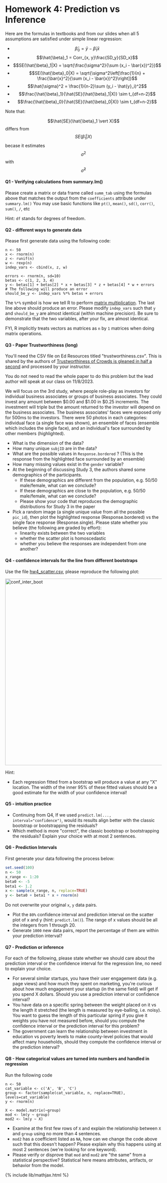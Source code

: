 # Homework 4: Prediction vs Inference

Here are the formulas in textbooks and from our slides when all 5 assumptions are satisfied under simple linear regression:

- $$\hat{\beta}_0 = \bar{y} - \hat{\beta}_1 \bar{x}$$
- $$\hat{\beta}_1 = Corr_{x, y}\frac{SD_y}{SD_x}$$
- $$SE(\hat{\beta}_1|X) = \sqrt{\frac{\sigma^2}{\sum (x_i - \bar{x})^2}}$$
- $$SE(\hat{\beta}_0|X) = \sqrt{\sigma^2\left[\frac{1}{n} + \frac{\bar{x}^2}{\sum (x_i - \bar{x})^2}\right]}$$
- $$\hat{\sigma}^2 = \frac{1}{n-2}\sum (y_i - \hat{y}_i)^2$$
- $$\frac{\hat{\beta}_1}{\hat{SE}(\hat{\beta}_1|X)} \sim t_{df=n-2}$$
- $$\frac{\hat{\beta}_0}{\hat{SE}(\hat{\beta}_0|X)} \sim t_{df=n-2}$$

Note that: 

$$\hat{SE}(\hat{\beta}_1 \vert X)$$ differs from $$SE(\hat{\beta}_1 \vert X)$$ becase it estimates $$\sigma^2$$ with $$\hat{\sigma}^2$$


#### Q1 - Verifying calculations from summary.lm()
Please create a matrix or data frame called `summ_tab` using the formulas above that matches the output from the `coefficients` attribute under `summary.lm()`
You may use basic functions like `pt()`, `mean()`, `sd()`, `corr()`, `sum()`, `/`, etc

Hint: `df` stands for degrees of freedom.

#### Q2 - different ways to generate data

Please first generate data using the following code:
```
n <- 50
x <- rnorm(n)
z <- runif(n)
w <- rexp(n)
indep_vars <- cbind(x, z, w)

errors <- rnorm(n, sd=10)
betas <- c(1, 2, 3, 4)
y <- betas[1] + betas[2] * x + betas[3] * z + betas[4] * w + errors
# The following will produce an error
should_be_y <- indep_vars %*% betas + errors
```

The `%*%` symbol is how we tell R to perform [matrix multiplication](https://en.wikipedia.org/wiki/Matrix_multiplication).
The last line above should produce an error. Please modify `indep_vars` such that `y` and `should_be_y` are almost identical (within machine precision). Be sure to demonstrate
that the two variables, after your fix, are almost identical.

FYI, R implicitly treats vectors as matrices as `n` by `1` matrices when doing matrix operations.

#### Q3 - Paper Trustworthiness (long)

You'll need the CSV file on Ed Resources titled "trustworthiness.csv". This is shared by the authors of [Trustworthiness of Crowds is gleaned in half a second](https://static1.squarespace.com/static/5daf65330e17a4220c7707ce/t/64378dd57efb4b7d3b265a54/1681362389720/ChweFreemanSPPS.pdf) and processed by your instructor.

You do not need to read the whole paper to do this problem but the lead author will speak at our class on 11/8/2023.

We will focus on the 3rd study, where people role-play as investors for individual business associates or groups of business associates.
They could invest any amount between $0.00 and $1.00 in $0.25 increments. The investment will triple but the amount returned to the
investor will depend on the business associates. The business associates' faces were exposed only for 500ms to the investors. 
There were 50 photos in each categories: individual face (a single face was shown), an ensemble of faces (ensemble which includes the single face), and an individual's face surrounded by other members (highlighted).

- What is the dimension of the data?
- How many unique `subjID` are in the data?
- What are the possible values in `Response.bordered` ? (This is the response from the highlighted face surrounded by an ensemble)
- How many missing values exist in the `gender` variable?
- At the beginning of discussing Study 3, the authors shared some demographics of the participants.
  - If these demographics are different from the population, e.g. 50/50 male/female, what can we conclude?
  - If these demographics are close to the population, e.g. 50/50 male/female, what can we conclude?
  - Please show your code that reproduces the demographic distributions for Study 3 in the paper
- Pick a random image (a single unique value from all the possible `pic_id`), then plot the highlighted response (Response.bordered) vs the single face response (Response.single). Please state whether you believe (the following are graded by effort):
  - linearity exists between the two variables
  - whether the scatter plot is homoscedastic
  - whether you believe the responses are independent from one another?


#### Q4 - confidence intervals for the line from different bootstraps
Use the file [hw4_scatter.csv](./hw4_scatter.csv), please reproduce the following plot:

<img src="../images/hw4_conf_inter_boot.png" alt="conf_inter_boot" width='600'>

Hint:
- Each regression fitted from a bootstrap will produce a value at any "X" location. The width of the inner 95% of these fitted values should be a good estimate for the width of your confidence interval!

#### Q5 - intuition practice

- Continuing from Q4, If we used `predict.lm(..., interval="confidence")`, would its results align better with the classic bootstrap or bootstrapping the residuals?
- Which method is more "correct", the classic bootstrap or bootstrapping the residuals? Explain your choice with at most 2 sentences.

#### Q6 - Prediction Intervals
First generate your data following the process below:

```r
set.seed(100)
n <- 50
x_range <- 1:20
beta0 <- -5
beta1 <- 1.2
x <- sample(x_range, n, replace=TRUE)
y <- beta0 + beta1 * x + rnorm(n)
```

Do not overwrite your original `x`, `y` data pairs.
- Plot the `80%` confidence interval and prediction interval on the scatter plot of x and y (hint: `predict.lm()`). The range of x values should be all the integers from 1 through 20.
- Generate `1000` new data pairs, report the percentage of them are within your prediction interval?


#### Q7 - Prediction or inference
For each of the following, please state whether we should care about the prediction interval or the confidence interval for the regression line, no need to explain your choice.

- For several similar startups, you have their user engagement data (e.g. page views) and how much they spent on marketing, you're curious about how much engagement your startup (in the same field) will get if you spend X dollars. Should you use a prediction interval or confidence interval?
- You have data on a specific spring between the weight placed on it vs the length it stretched (the length is measured by eye-balling, i.e. noisy). You want to guess the length of this particular spring if you give it weights you have not measured before, should you compute the confidence interval or the prediction interval for this problem?
- The government can learn the relationship between investment in education vs poverty levels to make county-level policies that would affect many households, should they compute the confidence interval or the prediction interval?


#### Q8 - How categorical values are turned into numbers and handled in regression

Run the following code
```
n <- 50
cat_variable <- c('A', 'B', 'C')
group <- factor(sample(cat_variable, n, replace=TRUE), levels=cat_variable)
y <- rnorm(n)

X <- model.matrix(~group)
mod <- lm(y ~ group)
mod2 <- lm(y ~ X)
```

- Examine at the first few rows of `X` and explain the relationship between `X` and `group` using no more than 4 sentences.
- `mod2` has a coefficient listed as `NA`, how can we change the code above such that this doesn't happen? Please explain why this happens using at most 2 sentences (we're looking for one keyword).
- Please verify or disprove that `mod` and `mod2` are "the same" from a statistical perspective? Statistical here means attributes, artifacts, or behavior from the model.

{% include lib/mathjax.html %}
